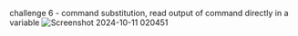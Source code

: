 challenge 6 - command substitution, read output of command directly in a variable
![Screenshot 2024-10-11 020451](https://github.com/user-attachments/assets/3ba188b4-7fea-43a0-8af5-e2a69534bf5c)

